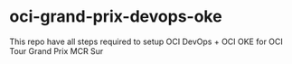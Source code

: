 # oci-grand-prix-devops-oke
This repo have all steps required to setup OCI DevOps + OCI OKE for OCI Tour Grand Prix MCR Sur
